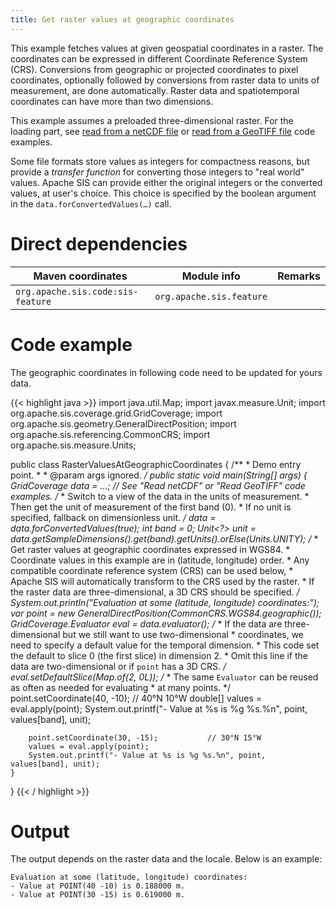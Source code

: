 ```yaml
---
title: Get raster values at geographic coordinates
---
```


This example fetches values at given geospatial coordinates in a raster.
The coordinates can be expressed in different Coordinate Reference System (CRS).
Conversions from geographic or projected coordinates to pixel coordinates,
optionally followed by conversions from raster data to units of measurement,
are done automatically.
Raster data and spatiotemporal coordinates can have more than two dimensions.

This example assumes a preloaded three-dimensional raster.
For the loading part,
see [read from a netCDF file](read_netcdf.html)
or [read from a GeoTIFF file](read_geotiff.html)
code examples.

Some file formats store values as integers for compactness reasons,
but provide a _transfer function_ for converting those integers to "real world" values.
Apache SIS can provide either the original integers or the converted values, at user's choice.
This choice is specified by the boolean argument in the `data.​forConvertedValues(…)` call.


# Direct dependencies

Maven coordinates                 | Module info              | Remarks
--------------------------------- | ------------------------ | -------
`org.apache.sis.code:sis-feature` | `org.apache.sis.feature` |


# Code example

The geographic coordinates in following code need to be updated for yours data.

{{< highlight java >}}
import java.util.Map;
import javax.measure.Unit;
import org.apache.sis.coverage.grid.GridCoverage;
import org.apache.sis.geometry.GeneralDirectPosition;
import org.apache.sis.referencing.CommonCRS;
import org.apache.sis.measure.Units;

public class RasterValuesAtGeographicCoordinates {
    /**
     * Demo entry point.
     *
     * @param  args  ignored.
     */
    public static void main(String[] args) {
        GridCoverage data = ...;      // See "Read netCDF" or "Read GeoTIFF" code examples.
        /*
         * Switch to a view of the data in the units of measurement.
         * Then get the unit of measurement of the first band (0).
         * If no unit is specified, fallback on dimensionless unit.
         */
        data = data.forConvertedValues(true);
        int band = 0;
        Unit<?> unit = data.getSampleDimensions().get(band).getUnits().orElse(Units.UNITY);
        /*
         * Get raster values at geographic coordinates expressed in WGS84.
         * Coordinate values in this example are in (latitude, longitude) order.
         * Any compatible coordinate reference system (CRS) can be used below,
         * Apache SIS will automatically transform to the CRS used by the raster.
         * If the raster data are three-dimensional, a 3D CRS should be specified.
         */
        System.out.println("Evaluation at some (latitude, longitude) coordinates:");
        var point = new GeneralDirectPosition(CommonCRS.WGS84.geographic());
        GridCoverage.Evaluator eval = data.evaluator();
        /*
         * If the data are three-dimensional but we still want to use two-dimensional
         * coordinates, we need to specify a default value for the temporal dimension.
         * This code set the default to slice 0 (the first slice) in dimension 2.
         * Omit this line if the data are two-dimensional or if `point` has a 3D CRS.
         */
        eval.setDefaultSlice(Map.of(2, 0L));
        /*
         * The same `Evaluator` can be reused as often as needed for evaluating
         * at many points.
         */
        point.setCoordinate(40, -10);           // 40°N 10°W
        double[] values = eval.apply(point);
        System.out.printf("- Value at %s is %g %s.%n", point, values[band], unit);

        point.setCoordinate(30, -15);           // 30°N 15°W
        values = eval.apply(point);
        System.out.printf("- Value at %s is %g %s.%n", point, values[band], unit);
    }
}
{{< / highlight >}}


# Output

The output depends on the raster data and the locale.
Below is an example:

```
Evaluation at some (latitude, longitude) coordinates:
- Value at POINT(40 -10) is 0.188000 m.
- Value at POINT(30 -15) is 0.619000 m.
```
